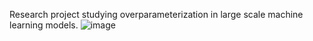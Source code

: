 Research project studying overparameterization in large scale machine learning models. 
![image](files/Users/jzhang/Desktop/results1.png)
